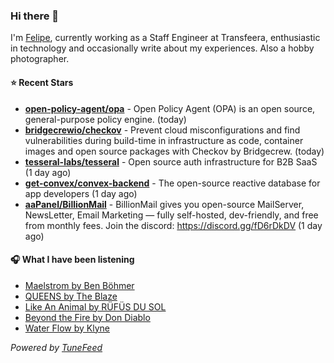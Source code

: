 ### Hi there 👋

I'm [Felipe](https://felipevm.com), currently working as a Staff Engineer at Transfeera, enthusiastic in technology and occasionally write about my experiences. Also a hobby photographer.

#### ⭐ Recent Stars
- **[open-policy-agent/opa](https://github.com/open-policy-agent/opa)** - Open Policy Agent (OPA) is an open source, general-purpose policy engine. (today)
- **[bridgecrewio/checkov](https://github.com/bridgecrewio/checkov)** - Prevent cloud misconfigurations and find vulnerabilities during build-time in infrastructure as code, container images and open source packages with Checkov by Bridgecrew. (today)
- **[tesseral-labs/tesseral](https://github.com/tesseral-labs/tesseral)** - Open source auth infrastructure for B2B SaaS (1 day ago)
- **[get-convex/convex-backend](https://github.com/get-convex/convex-backend)** - The open-source reactive database for app developers (1 day ago)
- **[aaPanel/BillionMail](https://github.com/aaPanel/BillionMail)** - BillionMail gives you open-source MailServer, NewsLetter,  Email Marketing — fully self-hosted, dev-friendly, and free from monthly fees. Join the discord: https://discord.gg/fD6rDkDV (1 day ago)

#### 🎧 What I have been listening
- [Maelstrom by Ben Böhmer](https://open.spotify.com/track/4ItMchWCT6d3acnzQfcpmy)
- [QUEENS by The Blaze](https://open.spotify.com/track/6EjTmLZVdDfp66yawG1CDb)
- [Like An Animal by RÜFÜS DU SOL](https://open.spotify.com/track/6dw1sbdCwW5sbsbcpq6QED)
- [Beyond the Fire by Don Diablo](https://open.spotify.com/track/45Q6hkvGtzW0VUybDnQ4n8)
- [Water Flow by Klyne](https://open.spotify.com/track/1gcbDj7nfYolTr09LklGlr)

_Powered by [TuneFeed](https://tunefeed.app?ref=github.com)_
